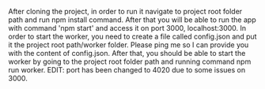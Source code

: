 After cloning the project, in order to run it navigate to project root folder path and run npm install command. 
After that you will be able to run the app with command 'npm start' and access it on port 3000, localhost:3000.
In order to start the worker, you need to create a file called config.json and put it the project root path/worker folder. Please ping me so I can provide you with the content of config.json. 
After that, you should be able to start the worker by going to the project root folder path and running command npm run worker. EDIT: port has been changed to 4020 due to some issues on 3000.
